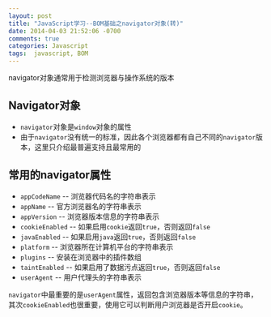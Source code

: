 ```yaml
---
layout: post
title: "JavaScript学习--BOM基础之navigator对象(转)"
date: 2014-04-03 21:52:06 -0700
comments: true
categories: Javascript
tags:  javascript, BOM
---
```


navigator对象通常用于检测浏览器与操作系统的版本

## Navigator对象

* `navigator`对象是`window`对象的属性
* 由于`navigator`没有统一的标准，因此各个浏览器都有自己不同的`navigator`版本，这里只介绍最普遍支持且最常用的

## 常用的navigator属性

* `appCodeName`	--	浏览器代码名的字符串表示
* `appName`	--	官方浏览器名的字符串表示
* `appVersion`	--	浏览器版本信息的字符串表示
* `cookieEnabled`	--	如果启用`cookie`返回`true`，否则返回`false`
* `javaEnabled`	--	如果启用`java`返回`true`，否则返回`false`
* `platform`	--	浏览器所在计算机平台的字符串表示
* `plugins`	--	安装在浏览器中的插件数组
* `taintEnabled`	--	如果启用了数据污点返回`true`，否则返回`false`
* `userAgent`	--	用户代理头的字符串表示


`navigator`中最重要的是`userAgent`属性，返回包含浏览器版本等信息的字符串，其次`cookieEnabled`也很重要，使用它可以判断用户浏览器是否开启`cookie`。

